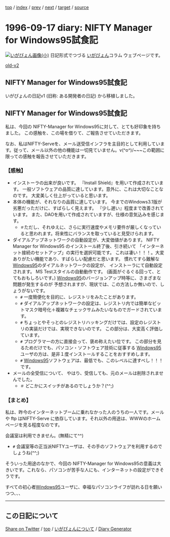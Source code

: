 [top](../index.html) 
 / [index](index.html) 
 / [prev](ig960830.html) 
 / [next](../1997/ig970723.html) 
 / [target](https://igapyon.github.io/diary/1996/ig960917.html) 
 / [source](https://github.com/igapyon/diary/blob/gh-pages/1996/ig960917.html.src.md) 

1996-09-17 diary: NIFTY Manager for Windows95試食記
=====================================================================================================
[![いがぴょん画像(小)](https://igapyon.github.io/diary/images/iga200306s.jpg "いがぴょん")](https://igapyon.github.io/diary/memo/memoigapyon.html) 日記形式でつづる [いがぴょん](https://igapyon.github.io/diary/memo/memoigapyon.html)コラム ウェブページです。

[old-v2](ig960917-orig.html)

## NIFTY Manager for Windows95試食記

いがぴょんの日記v1 (旧称: ある開発者の日記) から移植しました。

## NIFTY Manager for Windows95試食記

私は、今回の NIFTY-Manager
for Windows95に対して、とても好印象を持ちました。 この感触を、この場を借りて、ご報告させていただきます。

なお、私はNIFTY-Serveを、メール送受信インフラを主目的として利用しています。従って、メール以外の他の機能は一切見ていません。v(^o^)/~~~この範囲に限っての感触を報告させていただきます。 

### 【感触】

* インストーラの出来が良いです。
  『Install Shield』を用いて作成されています。
  一般ソフトウェアの品質に達しています。意外に、これは大切なことなのです。 
  大変美しく仕上がっていると思います。   
* 本体の機能が、それなりの品質に達しています。
  今までのWindows3.1版が劣悪だっただけに、すばらしく見えます。
  『少し遅い』程度まで改善されています。
  また、DAOを用いて作成されていますが、仕様の意気込みを感じます。
  * `＃`ただし、それゆえに、さらに実行速度やメモリ要件が厳しくなっていると思われます。将来性にバランスを取っていると見受けられます。 
* ダイアルアップネットワークの自動設定が、大変価値があります。 
  NIFTY
  Manager for Windows95 のインストール終了後、引き続いて
  「インターネット接続のセットアップ」の実行を選択可能です。
  これは凄い！！！。大変ありがたい機能であり、すばらしい配慮だと思います。 
  慣れてすら難解な[Windows95](http://www.microsoft.co.jp/win95/index.htm)のダイアルネットワークの設定が、
  インストーラにて自動設定されます。 
  MS Testスタイルの自動動作です。 
  (画面がぐるぐる回って、とてもおもしろいです。) 
  [Windows95](http://www.microsoft.co.jp/win95/index.htm)のバージョンアップ時等に、さまざまな問題が発生するのが
  予想されますが、現状では、この方法しか無いので、しょうがないです。 
  * `#` 一度簡便化を目的に、レジストリをみたことがあります。
  * `#` ダイアルアップネットワークの設定は、レジストリ内では簡単なビットマスク暗号化＋複雑なチェックサムみたいなものでガードされています。
  * `#` ちょっとやそっとのレジストリハッキングだけでは、設定のレジストリの実装だけでは、実現できないのです。 
  この部分は、大変高く評価しています。
  * `#` プログラマーの方に直接会って、褒め称えたい位です。
  この部分を見るためだけでも、パソコン・ソフトウェア技術に従事する 
  [Windows95](http://www.microsoft.co.jp/win95/index.htm)ユーザの方は、是非１度インストールすることをおすすめします。
  * `#` [Windows95](http://www.microsoft.co.jp/win95/index.htm)ソフトウェアは、最低でも、このレベルに達すべし！！！です。
* メールの全受信について、
  やはり、受信しても、元のメールは削除されませんでした。 
  * `＃` どこかにスイッチがあるのでしょうか？(^^;) 

### 【まとめ】

私は、昨今のインターネットブームに乗れなかった人のうちの一人です。メールや ftp はNIFTY-Serve に依存しています。それ以外の用途は、WWWのホームページを見る程度なのです。

会議室は利用できません。(無精にて^^) 
* `#` 会議室等の正当派NIFTYユーザは、その手のソフトウェアを利用するのでしょうね(^^;)

そういった用途のなかで、今回の NIFTY-Manager
for Windows95の意義は大きいです。これなら、パソコンが苦手な人にも、インターネットの設定ができそうです。 

すべての初心者[Windows95](http://www.microsoft.co.jp/win95/index.htm)ユーザに、幸福なパソコンライフが訪れる日を願いつつ、、、


----------------------------------------------------------------------------------------------------

## この日記について

[Share on Twitter](https://twitter.com/intent/tweet?hashtags=igapyon%2Cdiary%2C%E3%81%84%E3%81%8C%E3%81%B4%E3%82%87%E3%82%93&text=NIFTY+Manager+for+Windows95%E8%A9%A6%E9%A3%9F%E8%A8%98&url=https%3A%2F%2Figapyon.github.io%2Fdiary%2F1996%2Fig960917.html) / [top](../index.html) / [いがぴょんについて](https://igapyon.github.io/diary/memo/memoigapyon.html) / [Diary Generator](https://github.com/igapyon/igapyonv3)
